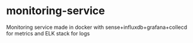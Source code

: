 # monitoring-service
Monitoring service made in docker with sense+influxdb+grafana+collecd for metrics and ELK stack for logs

